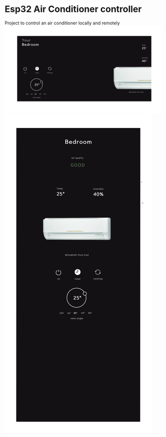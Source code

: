 # Esp32 Air Conditioner controller
Project to control an air conditioner locally and remotely
![Alt text](/AC-RemoteControlUx.png?raw=true "Title")
![Alt text](/AC-RemoteControlUxMobile.png?raw=true "Title")
